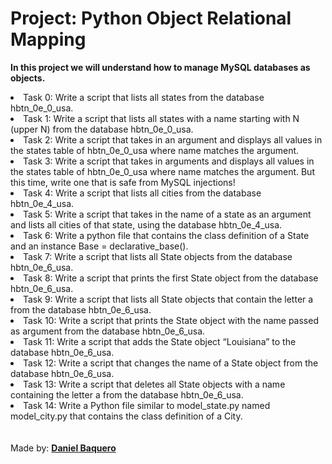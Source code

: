 <html>
<h1>Project: Python Object Relational Mapping</h1>
<p><strong>In this project we will understand how to manage MySQL databases as objects.</strong></p>
<body>
<li>Task 0: Write a script that lists all states from the database hbtn_0e_0_usa.</li>
<li>Task 1: Write a script that lists all states with a name starting with N (upper N) from the database hbtn_0e_0_usa.</li>
<li>Task 2: Write a script that takes in an argument and displays all values in the states table of hbtn_0e_0_usa where name matches the argument.</li>
<li>Task 3: Write a script that takes in arguments and displays all values in the states table of hbtn_0e_0_usa where name matches the argument. But this time, write one that is safe from MySQL injections!</li>
<li>Task 4: Write a script that lists all cities from the database hbtn_0e_4_usa.</li>
<li>Task 5: Write a script that takes in the name of a state as an argument and lists all cities of that state, using the database hbtn_0e_4_usa.</li>
<li>Task 6: Write a python file that contains the class definition of a State and an instance Base = declarative_base().</li>
<li>Task 7: Write a script that lists all State objects from the database hbtn_0e_6_usa.</li>
<li>Task 8: Write a script that prints the first State object from the database hbtn_0e_6_usa.</li>
<li>Task 9: Write a script that lists all State objects that contain the letter a from the database hbtn_0e_6_usa.</li>
<li>Task 10: Write a script that prints the State object with the name passed as argument from the database hbtn_0e_6_usa.</li>
<li>Task 11: Write a script that adds the State object “Louisiana” to the database hbtn_0e_6_usa.</li>
<li>Task 12: Write a script that changes the name of a State object from the database hbtn_0e_6_usa.</li>
<li>Task 13: Write a script that deletes all State objects with a name containing the letter a from the database hbtn_0e_6_usa.</li>
<li>Task 14: Write a Python file similar to model_state.py named model_city.py that contains the class definition of a City.</li>
</body>
<br>
<br>
<footer>Made by: <strong><a href="https://github.com/DanielBaquero28">Daniel Baquero</a></strong></footer>
</html>